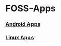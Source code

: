 # FOSS-Apps

### [Android Apps](https://github.com/ShobhanKarthick/FOSS-Apps/blob/master/Android.md)

### [Linux Apps](https://github.com/ShobhanKarthick/FOSS-Apps/blob/master/Linux.md)
